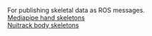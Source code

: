 For publishing skeletal data as ROS messages.  
[Mediapipe hand skeletons](https://developers.google.com/mediapipe/solutions/vision/hand_landmarker)  
[Nuitrack body skeletons](https://github.com/3DiVi/nuitrack-sdk/blob/master/doc/Overview.md#nuitrack-skeleton-system)
